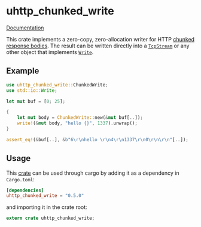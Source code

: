 # uhttp\_chunked\_write

[Documentation](https://docs.rs/uhttp_chunked_write)

This crate implements a zero-copy, zero-allocation writer for HTTP [chunked response
bodies](https://tools.ietf.org/html/rfc7230#section-4.1). The result can be written
directly into a
[`TcpStream`](https://doc.rust-lang.org/stable/std/net/struct.TcpStream.html) or any
other object that implements
[`Write`](https://doc.rust-lang.org/stable/std/io/trait.Write.html).

## Example

```rust
use uhttp_chunked_write::ChunkedWrite;
use std::io::Write;

let mut buf = [0; 25];

{
    let mut body = ChunkedWrite::new(&mut buf[..]);
    write!(&mut body, "hello {}", 1337).unwrap();
}

assert_eq!(&buf[..], &b"6\r\nhello \r\n4\r\n1337\r\n0\r\n\r\n"[..]);
```

## Usage

This [crate](https://crates.io/crates/uhttp_chunked_write) can be used through cargo by
adding it as a dependency in `Cargo.toml`:

```toml
[dependencies]
uhttp_chunked_write = "0.5.0"
```
and importing it in the crate root:

```rust
extern crate uhttp_chunked_write;
```
